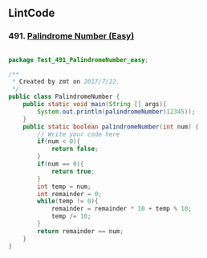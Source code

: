 ## LintCode
### 491. <a href="http://lintcode.com/en/problem/palindrome-number/"> Palindrome Number (Easy) </a>

```java

package Test_491_PalindromeNumber_easy;

/**
 * Created by zmt on 2017/7/22.
 */
public class PalindromeNumber {
    public static void main(String [] args){
        System.out.println(palindromeNumber(12345));
    }
    public static boolean palindromeNumber(int num) {
        // Write your code here
        if(num < 0){
            return false;
        }
        if(num == 0){
            return true;
        }
        int temp = num;
        int remainder = 0;
        while(temp != 0){
            remainder = remainder * 10 + temp % 10;
            temp /= 10;
        }
        return remainder == num;
    }
}

```